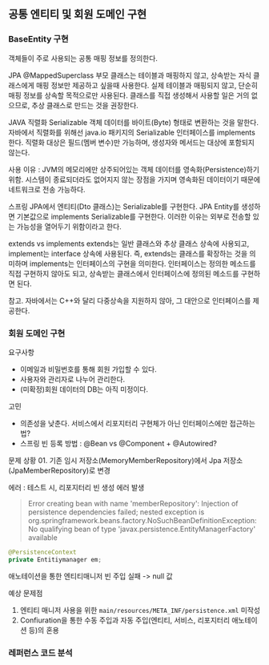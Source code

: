 ## 공통 엔티티 및 회원 도메인 구현

### BaseEntity 구현

객체들이 주로 사용되는 공통 매핑 정보를 정의한다.

JPA
@MappedSuperclass
부모 클래스는 테이블과 매핑하지 않고, 상속받는 자식 클래스에게 매핑 정보만 제공하고 싶을때 사용한다.
실제 테이블과 매핑되지 않고, 단순히 매핑 정보를 상속할 목적으로만 사용된다.
클래스를 직접 생성해서 사용할 일은 거의 없으므로, 추상 클래스로 만드는 것을 권장한다.

JAVA
직렬화 Serializable
객체 데이터를 바이트(Byte) 형태로 변환하는 것을 말한다.
자바에서 직렬화를 위해선 java.io 패키지의 Serializable 인터페이스를 implements 한다.
직렬화 대상은 필드(멤버 변수)만 가능하며, 생성자와 메서드는 대상에 포함되지 않는다.

사용 이유 : JVM의 메모리에만 상주되어있는 객체 데이터를 영속화(Persistence)하기 위함.
시스템이 종료되더라도 없어지지 않는 장점을 가지며 영속화된 데이터이기 때문에 네트워크로 전송 가능하다.

스프링 JPA에서 엔티티(Dto 클래스)는 Serializable를 구현한다.
JPA Entity를 생성하면 기본값으로 implements Serializable를 구현한다. 이러한 이유는 외부로 전송할 있는 가능성을 열어두기 위함이라고 한다.

extends vs implements
extends는 일반 클래스와 추상 클래스 상속에 사용되고, implement는 interface 상속에 사용된다.
즉, extends는 클래스를 확장하는 것을 의미하며 implements는 인터페이스의 구현을 의미한다.
인터페이스는 정의한 메소드를 직접 구현하지 않아도 되고, 상속받는 클래스에서 인터페이스에 정의된 메소드를 구현하면 된다.

참고. 자바에서는 C++와 달리 다중상속을 지원하지 않아, 그 대안으로 인터페이스를 제공한다.

### 회원 도메인 구현

요구사항

- 이메일과 비밀번호를 통해 회원 가입할 수 있다.
- 사용자와 관리자로 나누어 관리한다.
- (미확정)회원 데이터의 DB는 아직 미정이다.

고민

- 의존성을 낮춘다. 서비스에서 리포지터리 구현체가 아닌 인터페이스에만 접근하는 법?
- 스프링 빈 등록 방법 : @Bean vs @Component + @Autowired?

문제 상황 01.
기존 임시 저장소(MemoryMemberRepository)에서 Jpa 저장소(JpaMemberRepository)로 변경

에러 : 테스트 시, 리포지터리 빈 생성 에러 발생

> Error creating bean with name 'memberRepository': Injection of persistence dependencies failed; nested exception is org.springframework.beans.factory.NoSuchBeanDefinitionException: No qualifying bean of type 'javax.persistence.EntityManagerFactory' available

```java
@PersistenceContext
private Entitiymanager em;
```

애노테이션을 통한 엔티티매니저 빈 주입 실패 -> null 값

예상 문제점

1. 엔티티 매니저 사용을 위한 `main/resources/META_INF/persistence.xml` 미작성
2. Confiuration을 통한 수동 주입과 자동 주입(엔티티, 서비스, 리포지터리 애노테이션 등)의 혼용

### 레퍼런스 코드 분석
